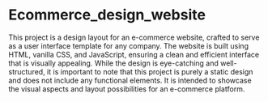 # Ecommerce_design_website
This project is a design layout for an e-commerce website, crafted to serve as a user interface template for any company. The website is built using HTML, vanilla CSS, and JavaScript, ensuring a clean and efficient interface that is visually appealing. While the design is eye-catching and well-structured, it is important to note that this project is purely a static design and does not include any functional elements. It is intended to showcase the visual aspects and layout possibilities for an e-commerce platform.
